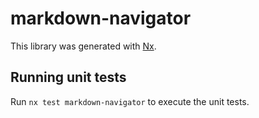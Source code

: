 # markdown-navigator

This library was generated with [Nx](https://nx.dev).

## Running unit tests

Run `nx test markdown-navigator` to execute the unit tests.
